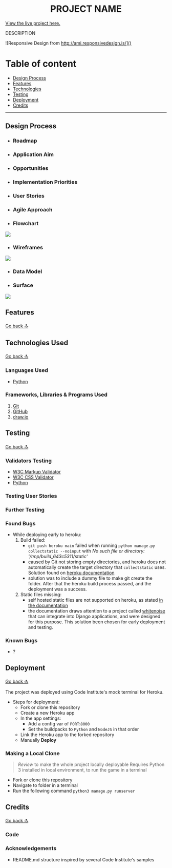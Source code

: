 <h1 align="center">PROJECT NAME</h1>

[View the live project here.]()

DESCRIPTION

![Responsive Design from http://ami.responsivedesign.is/]()

# Table of content

+ [Design Process](#design-process)
+ [Features](#features)
+ [Technologies](#technologies-used)
+ [Testing](#testing)
+ [Deployment](#deployment)
+ [Credits](#credits)

***

## Design Process

-   ### Roadmap

-   ### Application Aim

-   ### Opportunities

-   ### Implementation Priorities

-   ### User Stories

-   ### Agile Approach

-   ### Flowchart

![](readme/diagrams/)

-   ### Wireframes

![](readme/wireframes/)

-   ### Data Model

-   ### Surface 

![](readme/diagrams/)

## Features
<a href="#table-of-content">Go back <span style="font-size: 1.3em">🔝</span></a>

## Technologies Used
<a href="#table-of-content">Go back <span style="font-size: 1.3em">🔝</span></a>

### Languages Used

-   [Python](https://en.wikipedia.org/wiki/Python_(programming_language))

### Frameworks, Libraries & Programs Used

1. [Git](https://git-scm.com/)
1. [GitHub](https://github.com/)
1. [draw.io](https://www.diagrams.net/)

## Testing
<a href="#table-of-content">Go back <span style="font-size: 1.3em">🔝</span></a>

### Validators Testing
-   [W3C Markup Validator](https://jigsaw.w3.org/css-validator/#validate_by_input)
-   [W3C CSS Validator](https://jigsaw.w3.org/css-validator/#validate_by_input)
-   [Python](http://pep8online.com/)

### Testing User Stories

### Further Testing

### Found Bugs

- While deploying early to heroku: 
    1. Build failed:
        -   `git push heroku main` failed when running `python manage.py collectstatic --noinput` with *No such file or directory: '/tmp/build_643c5311/static'*    
        -   caused by Git not storing empty directories, and heroku does not automatically create the target directory that `collectstatic` uses. Solution found on [heroku documentation](https://devcenter.heroku.com/articles/django-assets)
        -   solution was to include a dummy file to make git create the folder. After that the heroku build process passed, and the deployment was a success. 
    1. Static files missing:
        -   self hosted static files are not supported on heroku, as stated [in the documentation](https://devcenter.heroku.com/articles/django-assets#whitenoise)
        -   the documentation draws attention to a project called [whitenoise](http://whitenoise.evans.io/en/stable/) that can integrate into Django applications, and were designed for this purpose. This solution been chosen for early deployment and testing.

### Known Bugs

-   ?

## Deployment
<a href="#table-of-content">Go back <span style="font-size: 1.3em">🔝</span></a>

The project was deployed using Code Institute's mock terminal for Heroku.

-   Steps for deployment:
    -   Fork or clone this repository
    -   Create a new Heroku app
    -   In the app settings:
        -   Add a config var of `PORT`:`8000`
        -   Set the buildpacks to `Python` and `NodeJS` in that order
    -   Link the Heroku app to the forked repository
    -   Manually **Deploy**

### Making a Local Clone

> *Review* to make the whole project locally deployable
Requires Python 3 installed in local environment, to run the game in a terminal

-   Fork or clone this repository
-   Navigate to folder in a terminal
-   Run the following command `python3 manage.py runserver`

## Credits
<a href="#table-of-content">Go back <span style="font-size: 1.3em">🔝</span></a>

### Code

### Acknowledgements

-   README.md structure inspired by several Code Institute's samples